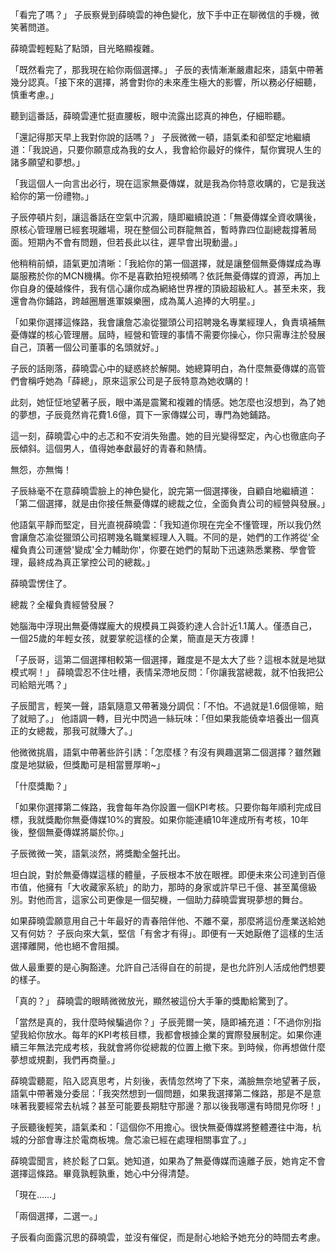 「看完了嗎？」
子辰察覺到薛曉雲的神色變化，放下手中正在聊微信的手機，微笑著問道。

薛曉雲輕輕點了點頭，目光略顯複雜。

「既然看完了，那我現在給你兩個選擇。」
子辰的表情漸漸嚴肅起來，語氣中帶著幾分認真。「接下來的選擇，將會對你的未來產生極大的影響，所以務必仔細聽，慎重考慮。」

聽到這番話，薛曉雲連忙挺直腰板，眼中流露出認真的神色，仔細聆聽。

「還記得那天早上我對你說的話嗎？」
子辰微微一頓，語氣柔和卻堅定地繼續道：「我說過，只要你願意成為我的女人，我會給你最好的條件，幫你實現人生的諸多願望和夢想。」

「我這個人一向言出必行，現在這家無憂傳媒，就是我為你特意收購的，它是我送給你的第一份禮物。」

子辰停頓片刻，讓這番話在空氣中沉澱，隨即繼續說道：「無憂傳媒全資收購後，原核心管理層已經套現離場，現在整個公司群龍無首，暫時靠四位副總裁撐著局面。短期內不會有問題，但若長此以往，遲早會出現動盪。」

他稍稍前傾，語氣更加清晰：「我給你的第一個選擇，就是讓整個無憂傳媒成為專屬服務於你的MCN機構。你不是喜歡拍短視頻嗎？依託無憂傳媒的資源，再加上你自身的優越條件，我有信心讓你成為網絡世界裡的頂級超級紅人。甚至未來，我還會為你鋪路，跨越圈層進軍娛樂圈，成為萬人追捧的大明星。」

「如果你選擇這條路，我會讓詹芯渝從獵頭公司招聘幾名專業經理人，負責填補無憂傳媒的核心管理層。屆時，經營和管理的事情不需要你操心，你只需專注於發展自己，頂著一個公司董事的名頭就好。」

子辰的話剛落，薛曉雲心中的疑惑終於解開。她總算明白，為什麼無憂傳媒的高管們會稱呼她為「薛總」，原來這家公司是子辰特意為她收購的！

此刻，她怔怔地望著子辰，眼中滿是震驚和複雜的情感。她怎麼也沒想到，為了她的夢想，子辰竟然肯花費1.6億，買下一家傳媒公司，專門為她鋪路。

這一刻，薛曉雲心中的忐忑和不安消失殆盡。她的目光變得堅定，內心也徹底向子辰傾斜。這個男人，值得她奉獻最好的青春和熱情。

無怨，亦無悔！

子辰絲毫不在意薛曉雲臉上的神色變化，說完第一個選擇後，自顧自地繼續道：
「第二個選擇，就是由你接任無憂傳媒的總裁之位，全面負責公司的經營與發展。」

他語氣平靜而堅定，目光直視薛曉雲：「我知道你現在完全不懂管理，所以我仍然會讓詹芯渝從獵頭公司招聘幾名職業經理人入職。不同的是，她們的工作將從'全權負責公司運營'變成'全力輔助你'，你要在她們的幫助下迅速熟悉業務、學會管理，最終成為真正掌控公司的總裁。」

薛曉雲愣住了。

總裁？全權負責經營發展？

她腦海中浮現出無憂傳媒龐大的規模員工與簽約達人合計近1.1萬人。僅憑自己，一個25歲的年輕女孩，就要掌舵這樣的企業，簡直是天方夜譚！

「子辰哥，這第二個選擇相較第一個選擇，難度是不是太大了些？這根本就是地獄模式啊！」
薛曉雲忍不住吐槽，表情呆滯地反問：「你讓我當總裁，就不怕我把公司給賠光嗎？」

子辰聞言，輕笑一聲，語氣隨意又帶著幾分調侃：「不怕。不過就是1.6個億嘛，賠了就賠了。」
他語調一轉，目光中閃過一絲玩味：「但如果我能僥幸培養出一個真正的女總裁，那我可就賺大了。」

他微微挑眉，語氣中帶著些許引誘：「怎麼樣？有沒有興趣選第二個選擇？雖然難度是地獄級，但獎勵可是相當豐厚喲~」

「什麼獎勵？」

「如果你選擇第二條路，我會每年為你設置一個KPI考核。只要你每年順利完成目標，我就獎勵你無憂傳媒10%的實股。如果你能連續10年達成所有考核，10年後，整個無憂傳媒將屬於你。」

子辰微微一笑，語氣淡然，將獎勵全盤托出。

坦白說，對於無憂傳媒這樣的體量，子辰根本不放在眼裡。即便未來公司達到百億市值，他擁有「大收藏家系統」的助力，那時的身家或許早已千億、甚至萬億級別。對他而言，這家公司更像是一個契機，一個助力薛曉雲實現夢想的舞台。

如果薛曉雲願意用自己十年最好的青春陪伴他、不離不棄，那麼將這份產業送給她又有何妨？
子辰向來大氣，堅信「有舍才有得」。即便有一天她厭倦了這樣的生活選擇離開，他也絕不會阻攔。

做人最重要的是心胸豁達。允許自己活得自在的前提，是也允許別人活成他們想要的樣子。

「真的？」
薛曉雲的眼睛微微放光，顯然被這份大手筆的獎勵給驚到了。

「當然是真的，我什麼時候騙過你？」子辰莞爾一笑，隨即補充道：「不過你別指望我給你放水。每年的KPI考核目標，我都會根據企業的實際發展制定。如果你連續三年無法完成考核，我就會將你從總裁的位置上撤下來。到時候，你再想做什麼夢想或規劃，我們再商量。」

薛曉雲聽罷，陷入認真思考，片刻後，表情忽然垮了下來，滿臉無奈地望著子辰，語氣中帶著幾分委屈：「我突然想到一個問題，如果我選擇第二條路，那是不是意味著我要經常去杭城？甚至可能要長期駐守那邊？那以後我哪還有時間見你呀！」

子辰聽後輕笑，語氣柔和：「這個你不用擔心。很快無憂傳媒將整體遷往中海，杭城的分部會專注於電商板塊。詹芯渝已經在處理相關事宜了。」

薛曉雲聞言，終於鬆了口氣。她知道，如果為了無憂傳媒而遠離子辰，她肯定不會選擇這條路。畢竟孰輕孰重，她心中分得清楚。

「現在……」

「兩個選擇，二選一。」

子辰看向面露沉思的薛曉雲，並沒有催促，而是耐心地給予她充分的時間去考慮。